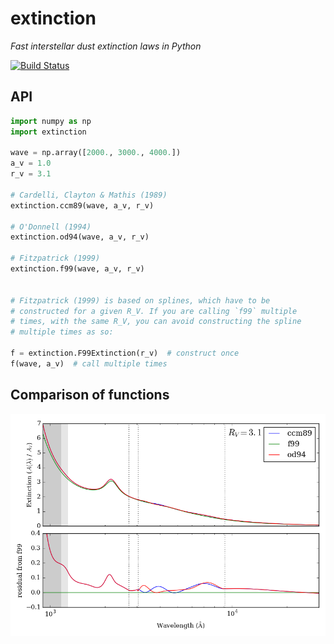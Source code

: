 extinction
==========

*Fast interstellar dust extinction laws in Python*

[![Build Status](http://img.shields.io/travis/kbarbary/extinction.svg?style=flat-square&label=build)](https://travis-ci.org/kbarbary/extinction)

## API

```python
import numpy as np
import extinction

wave = np.array([2000., 3000., 4000.])
a_v = 1.0
r_v = 3.1

# Cardelli, Clayton & Mathis (1989)
extinction.ccm89(wave, a_v, r_v)

# O'Donnell (1994)
extinction.od94(wave, a_v, r_v)

# Fitzpatrick (1999)
extinction.f99(wave, a_v, r_v)


# Fitzpatrick (1999) is based on splines, which have to be
# constructed for a given R_V. If you are calling `f99` multiple
# times, with the same R_V, you can avoid constructing the spline
# multiple times as so:

f = extinction.F99Extinction(r_v)  # construct once
f(wave, a_v)  # call multiple times

```

## Comparison of functions

![comparison plot](extinction.png)
